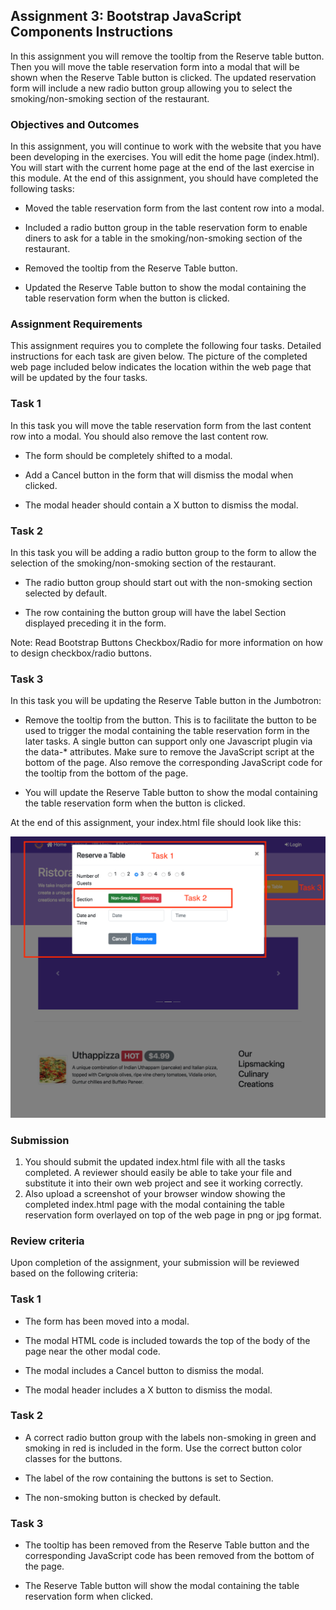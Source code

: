 ## Assignment 3: Bootstrap JavaScript Components Instructions 

In this assignment you will remove the tooltip from the Reserve table button. Then you will move the table reservation form into a modal that will be shown when the Reserve Table button is clicked. The updated reservation form will include a new radio button group allowing you to select the smoking/non-smoking section of the restaurant.

### Objectives and Outcomes

In this assignment, you will continue to work with the website that you have been developing in the exercises. You will edit the home page (index.html). You will start with the current home page at the end of the last exercise in this module. At the end of this assignment, you should have completed the following tasks:

* Moved the table reservation form from the last content row into a modal.

* Included a radio button group in the table reservation form to enable diners to ask for a table in the smoking/non-smoking 
section of the restaurant.

* Removed the tooltip from the Reserve Table button.

* Updated the Reserve Table button to show the modal containing the table reservation form when the button is clicked.

### Assignment Requirements

This assignment requires you to complete the following four tasks. Detailed instructions for each task are given below. The picture of the completed web page included below indicates the location within the web page that will be updated by the four tasks.

### Task 1

In this task you will move the table reservation form from the last content row into a modal. You should also remove the last content row.

* The form should be completely shifted to a modal.

* Add a Cancel button in the form that will dismiss the modal when clicked.

* The modal header should contain a X button to dismiss the modal.

		
### Task 2

In this task you will be adding a radio button group to the form to allow the selection of the smoking/non-smoking section of the restaurant.

* The radio button group should start out with the non-smoking section selected by default.

* The row containing the button group will have the label Section displayed preceding it in the form.

Note: Read Bootstrap Buttons Checkbox/Radio for more information on how to design checkbox/radio buttons.

### Task 3

In this task you will be updating the Reserve Table button in the Jumbotron:

* Remove the tooltip from the button. This is to facilitate the button to be used to trigger the modal containing the table reservation form in the later tasks. A single button can support only one Javascript plugin via the data-* attributes. Make sure to remove the JavaScript script at the bottom of the page. Also remove the corresponding JavaScript code for the tooltip from the bottom of the page.

* You will update the Reserve Table button to show the modal containing the table reservation form when the button is clicked.

At the end of this assignment, your index.html file should look like this:

![task1_2_3](images/task1_2.png)

### Submission

1. You should submit the updated index.html file with all the tasks completed. A reviewer should easily be able to take your file and substitute it into their own web project and see it working correctly. 
2. Also upload a screenshot of your browser window showing the completed index.html page with the modal containing the table reservation form overlayed on top of the web page in png or jpg format.
		
### Review criteria

Upon completion of the assignment, your submission will be reviewed based on the following criteria:

### Task 1

* The form has been moved into a modal.

* The modal HTML code is included towards the top of the body of the page near the other modal code.

* The modal includes a Cancel button to dismiss the modal.

* The modal header includes a X button to dismiss the modal.

### Task 2

* A correct radio button group with the labels non-smoking in green and smoking in red is included in the form. Use the correct 
button color classes for the buttons.

* The label of the row containing the buttons is set to Section.

* The non-smoking button is checked by default.

### Task 3

* The tooltip has been removed from the Reserve Table button and the corresponding JavaScript code has been removed from the bottom of the page.

* The Reserve Table button will show the modal containing the table reservation form when clicked.
